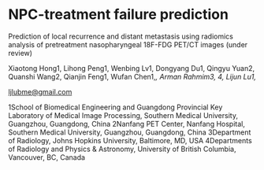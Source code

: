 # NPC-treatment failure prediction

Prediction of local recurrence and distant metastasis using radiomics analysis of pretreatment nasopharyngeal 18F-FDG PET/CT images (under review)

Xiaotong Hong1, Lihong Peng1, Wenbing Lv1, Dongyang Du1, Qingyu Yuan2, Quanshi Wang2, Qianjin Feng1, Wufan Chen1,*, Arman Rahmim3, 4, Lijun Lu1,*

<ljlubme@gmail.com>

1School of Biomedical Engineering and Guangdong Provincial Key Laboratory of Medical Image Processing, Southern Medical University, Guangzhou, Guangdong, China
2Nanfang PET Center, Nanfang Hospital, Southern Medical University, Guangzhou, Guangdong, China
3Department of Radiology, Johns Hopkins University, Baltimore, MD, USA
4Departments of Radiology and Physics & Astronomy, University of British Columbia, Vancouver, BC, Canada

